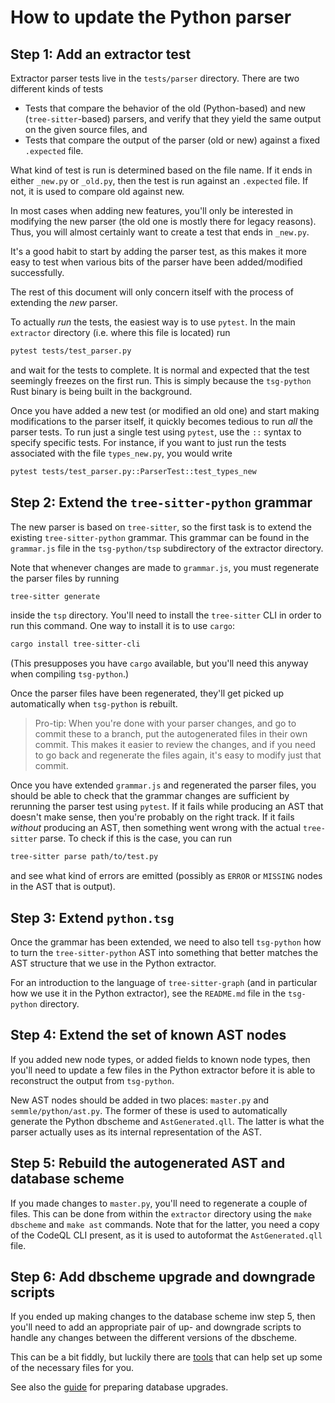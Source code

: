 # How to update the Python parser

## Step 1: Add an extractor test

Extractor parser tests live in the `tests/parser` directory. There are two different kinds of tests

- Tests that compare the behavior of the old (Python-based) and new (`tree-sitter`-based) parsers, and verify that they yield the same output on the given source files, and
- Tests that compare the output of the parser (old or new) against a fixed `.expected` file.

What kind of test is run is determined based on the file name.
If it ends in either `_new.py` or `_old.py`, then the test is run against an `.expected` file. If not, it is used to compare old against new.

In most cases when adding new features, you'll only be interested in modifying the new parser (the old one is mostly there for legacy reasons).
Thus, you will almost certainly want to create a test that ends in `_new.py`.

It's a good habit to start by adding the parser test, as this makes it more easy to test when various bits of the parser have been added/modified successfully.

The rest of this document will only concern itself with the process of extending the _new_ parser.

To actually _run_ the tests, the easiest way is to use `pytest`.
In the main `extractor` directory (i.e. where this file is located) run

```sh
pytest tests/test_parser.py
```

and wait for the tests to complete. It is normal and expected that the test seemingly freezes on the first run.
This is simply because the `tsg-python` Rust binary is being built in the background.

Once you have added a new test (or modified an old one) and start making modifications to the parser itself, it quickly becomes tedious to run _all_ the parser tests.
To run just a single test using `pytest`, use the `::` syntax to specify specific tests.
For instance, if you want to just run the tests associated with the file `types_new.py`, you would write

```sh
pytest tests/test_parser.py::ParserTest::test_types_new
```

## Step 2: Extend the `tree-sitter-python` grammar

The new parser is based on `tree-sitter`, so the first task is to extend the existing `tree-sitter-python` grammar.
This grammar can be found in the `grammar.js` file in the `tsg-python/tsp` subdirectory of the extractor directory.

Note that whenever changes are made to `grammar.js`, you must regenerate the parser files by running

```sh
tree-sitter generate
```

inside the `tsp` directory.
You'll need to install the `tree-sitter` CLI in order to run this command.
One way to install it is to use `cargo`:

```sh
cargo install tree-sitter-cli
```

(This presupposes you have `cargo` available, but you'll need this anyway when compiling `tsg-python`.)

Once the parser files have been regenerated, they'll get picked up automatically when `tsg-python` is rebuilt.

> Pro-tip: When you're done with your parser changes, and go to commit these to a branch, put the autogenerated files in their own commit.
> This makes it easier to review the changes, and if you need to go back and regenerate the files again, it's easy to modify just that commit.

Once you have extended `grammar.js` and regenerated the parser files, you should be able to check that the grammar changes are sufficient by rerunning the parser test using `pytest`. If it fails while producing an AST that doesn't make sense, then you're probably on the right track. If it fails _without_ producing an AST, then something went wrong with the actual `tree-sitter` parse. To check if this is the case, you can run

```sh
tree-sitter parse path/to/test.py
```

and see what kind of errors are emitted (possibly as `ERROR` or `MISSING` nodes in the AST that is output).

## Step 3: Extend `python.tsg`

Once the grammar has been extended, we need to also tell `tsg-python` how to turn the `tree-sitter-python` AST into something that better matches the AST structure that we use in the Python extractor.

For an introduction to the language of `tree-sitter-graph` (and in particular how we use it in the Python extractor), see the `README.md` file in the `tsg-python` directory.

## Step 4: Extend the set of known AST nodes

If you added new node types, or added fields to known node types, then you'll need to update a few files in the Python extractor before it is able to reconstruct the output from `tsg-python`.

New AST nodes should be added in two places: `master.py` and `semmle/python/ast.py`. The former of these is used to automatically generate the Python dbscheme and `AstGenerated.qll`. The latter is what the parser actually uses as its internal representation of the AST.

## Step 5: Rebuild the autogenerated AST and database scheme

If you made changes to `master.py`, you'll need to regenerate a couple of files. This can be done from within the `extractor` directory using the `make dbscheme` and `make ast` commands. Note that for the latter, you need a copy of the CodeQL CLI present, as it is used to autoformat the `AstGenerated.qll` file.

## Step 6: Add dbscheme upgrade and downgrade scripts

If you ended up making changes to the database scheme inw step 5, then you'll need to add an appropriate pair of up- and downgrade scripts to handle any changes between the different versions of the dbscheme.

This can be a bit fiddly, but luckily there are [tools](https://github.com/github/codeql/blob/main/misc/scripts/prepare-db-upgrade.sh) that can help set up some of the necessary files for you.

See also the [guide](https://github.com/github/codeql/blob/main/docs/prepare-db-upgrade.md) for preparing database upgrades.
